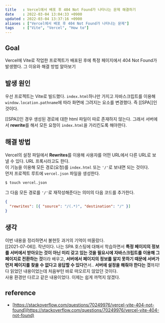 ```yaml
---
title   : Vercel에서 배포 후 404 Not Found가 나타나는 문제 해결하기 
date    : 2022-03-04 13:04:33 +0900
updated : 2022-03-04 13:37:16 +0900
aliases : ["Vercel에서 배포 후 404 Not Found가 나타나는 문제"]
tags    : ["Vite", "Vercel", "How to"] 
---
```

## Goal 
Vercel에 Vite로 작업한 프로젝트가 배포된 후에 특정 페이지에서 404 Not Found가 발생했다. 그 이유와 해결 방법 알아보기

## 발생 원인
우선 프로젝트는 Vite로 빌드했다. `index.html`하나만 가지고 자바스크립트를 이용해  `window.location.pathname`에 따라 화면에 그려지는 요소를 변경했다. 즉 [[SPA]]인 것이다. 

[[SPA]]인 경우 생성된 경로에 대한 html 파일이 따로 존재하지 않는다. 그래서 서버에서 **rewrite**를 해서 모든 요청이 `index.html`을 가리킨도록 해야한다. 

## 해결 방법
Vercel의 설정 파일에서 **Rewrites**를 이용해 사용자를 어떤 URL에서 다른 URL로 보낼 수 있다. URL 프록시라고도 한다.  
이 기능을 이용해 모든 경로(요청)를 `index.html` 또는 `'/'`로 보내면 되는 것이다.  
먼저 프로젝트 루트에 `vercel.json` 파일을 생성한다. 
```bash
$ touch vercel.json
```

그 다음 모든 경로를 `'/'`로 재작성해준다는 의미의 다음 코드를 추가한다.  
```json
{
  "rewrites": [{ "source": "/(.*)", "destination": "/" }]
}
```

## 생각
이번 내용을 정리하면서 불현듯 과거의 기억이 떠올랐다.  
[[2021-07-06]]. 작년이다. 나는 SPA 호스팅에 대해서 학습하면서 **특정 페이지의 정보를 서버에서 받아오는 것이 아닌 미리 갖고 있는 것을 필요시에 자바스크립트를 이용해 그 페이지로 전환하는 것**이라 배우고, **서버에서 페이지의 정보를 알지 못하기 때문에 서버가 먼저 페이지를 찾을 수 없다고 응답할 수 있다**면서.. **서버에 설정을 해줘야 한다는 것**까지! 다 읽었던 내용이었는데 처음부턴 바로 떠오르지 않았던 것이다.  
사용 환경만 다르고 같은 내용이었다. 이제는 쉽게 까먹지 않겠다.


## reference
- [https://stackoverflow.com/questions/70249976/vercel-vite-404-not-found](https://stackoverflow.com/questions/70249976/vercel-vite-404-not-found)
